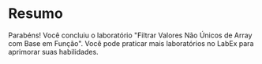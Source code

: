 # Resumo

Parabéns! Você concluiu o laboratório "Filtrar Valores Não Únicos de Array com Base em Função". Você pode praticar mais laboratórios no LabEx para aprimorar suas habilidades.
